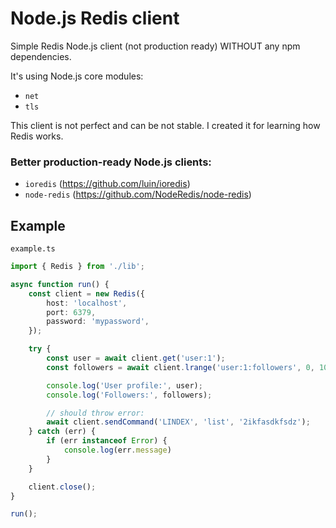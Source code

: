 # Node.js Redis client
Simple Redis Node.js client (not production ready) WITHOUT any npm dependencies.

It's using Node.js core modules:
- `net`
- `tls`

This client is not perfect and can be not stable. I created it for learning how Redis works.
### Better production-ready Node.js clients:
- `ioredis` (https://github.com/luin/ioredis)
- `node-redis` (https://github.com/NodeRedis/node-redis)


## Example
`example.ts`
```ts
import { Redis } from './lib';

async function run() {
    const client = new Redis({
        host: 'localhost',
        port: 6379,
        password: 'mypassword',
    });

    try {
        const user = await client.get('user:1');
        const followers = await client.lrange('user:1:followers', 0, 100);

        console.log('User profile:', user);
        console.log('Followers:', followers);

        // should throw error:
        await client.sendCommand('LINDEX', 'list', '2ikfasdkfsdz');
    } catch (err) {
        if (err instanceof Error) {
            console.log(err.message)
        }
    }

    client.close();
}

run();
```
